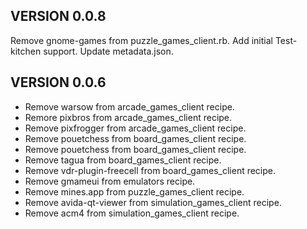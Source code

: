 VERSION 0.0.8
-------------
Remove gnome-games from puzzle_games_client.rb.
Add initial Test-kitchen support.
Update metadata.json.

VERSION 0.0.6
-------------
* Remove warsow from arcade_games_client recipe.
* Remore pixbros from arcade_games_client recipe.
* Remove pixfrogger from arcade_games_client recipe.
* Remove pouetchess from board_games_client recipe.
* Remove pouetchess from board_games_client recipe.
* Remove tagua from board_games_client recipe.
* Remove vdr-plugin-freecell from board_games_client recipe.
* Remove gmameui from emulators recipe.
* Remove mines.app from puzzle_games_client recipe.
* Remove avida-qt-viewer from simulation_games_client recipe. 
* Remove acm4 from simulation_games_client recipe.
